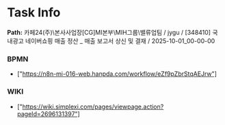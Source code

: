# Task Info

**Path:** 카페24(주)\본사사업장\[CG]MI본부\MIH그룹\밸류업팀 / jygu / [348410] 국내광고 네이버쇼핑 매출 정산 _ 매출 보고서 상신 및 결재 / 2025-10-01_00-00-00

### BPMN
- ["https://n8n-mi-016-web.hanpda.com/workflow/eZf9pZbrStqAEJrw"]

### WIKI
- ["https://wiki.simplexi.com/pages/viewpage.action?pageId=2696131397"]

